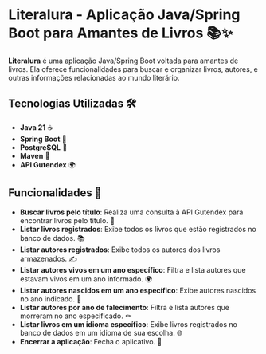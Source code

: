# Literalura - Aplicação Java/Spring Boot para Amantes de Livros 📚✨

**Literalura** é uma aplicação Java/Spring Boot voltada para amantes de livros. Ela oferece funcionalidades para buscar e organizar livros, autores, e outras informações relacionadas ao mundo literário.

## Tecnologias Utilizadas 🛠️

- **Java 21** ☕
- **Spring Boot** 🚀
- **PostgreSQL** 🐘
- **Maven** 🔧
- **API Gutendex** 🌍

## Funcionalidades 🎯

- **Buscar livros pelo título**: Realiza uma consulta à API Gutendex para encontrar livros pelo título. 📖
- **Listar livros registrados**: Exibe todos os livros que estão registrados no banco de dados. 📚
- **Listar autores registrados**: Exibe todos os autores dos livros armazenados. ✍️
- **Listar autores vivos em um ano específico**: Filtra e lista autores que estavam vivos em um ano informado. 🌍
- **Listar autores nascidos em um ano específico**: Exibe autores nascidos no ano indicado. 🍼
- **Listar autores por ano de falecimento**: Filtra e lista autores que morreram no ano especificado. ⚰️
- **Listar livros em um idioma específico**: Exibe livros registrados no banco de dados em um idioma de sua escolha. 🌐
- **Encerrar a aplicação**: Fecha o aplicativo. 📴
